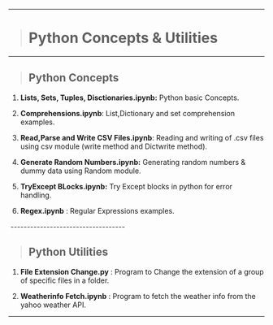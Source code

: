 ------------------------------
> # Python Concepts & Utilities
------------------------------

> ## Python Concepts


1.  **Lists, Sets, Tuples, Disctionaries.ipynb:** Python basic Concepts.

2.  **Comprehensions.ipynb**: List,Dictionary and set comprehension examples.

3.  **Read,Parse and Write CSV Files.ipynb**: Reading and writing of .csv files
    using csv module (write method and Dictwrite method).

4.  **Generate Random Numbers.ipynb:** Generating random numbers & dummy data
    using Random module.

5.  **TryExcept BLocks.ipynb:** Try Except blocks in python for error handling.

6.  **Regex.ipynb** : Regular Expressions examples.

 -----------------------------------

> ## Python Utilities

    
1. **File Extension Change.py** : Program to Change the extension of a group of specific
files in a folder.


2. **Weatherinfo Fetch.ipynb** :  Program to fetch the weather info from the yahoo weather API.

-----------------------------------